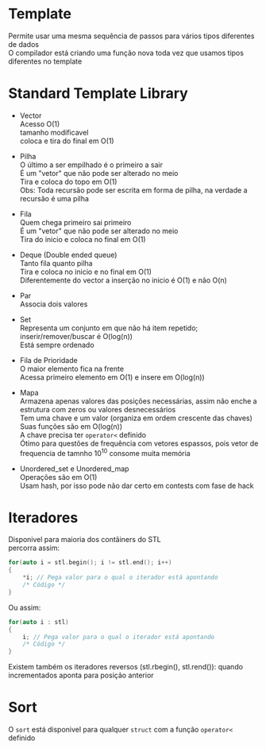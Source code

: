 # Template
Permite usar uma mesma sequência de passos para vários tipos diferentes de dados\
O compilador está criando uma função nova toda vez que usamos tipos diferentes no template


# Standard Template Library
- Vector\
Acesso O(1)\
tamanho modificavel\
coloca e tira do final em O(1)

- Pilha\
O último a ser empilhado é o primeiro a sair\
É um "vetor" que não pode ser alterado no meio\
Tira e coloca do topo em O(1)\
Obs: Toda recursão pode ser escrita em forma de pilha, na verdade a recursão é uma pilha

- Fila\
Quem chega primeiro sai primeiro\
É um "vetor" que não pode ser alterado no meio\
Tira do inicio e coloca no final em O(1)

- Deque (Double ended queue)\
Tanto fila quanto pilha\
Tira e coloca no inicio e no final em O(1)\
Diferentemente do vector a inserção no inicio é O(1) e não O(n)

- Par\
Associa dois valores

- Set\
Representa um conjunto em que não há item repetido; inserir/remover/buscar é O(log(n))\
Está sempre ordenado

- Fila de Prioridade\
O maior elemento fica na frente\
Acessa primeiro elemento em O(1) e insere em O(log(n))

- Mapa\
Armazena apenas valores das posições necessárias, assim não enche a estrutura com zeros ou valores desnecessários\
Tem uma chave e um valor (organiza em ordem crescente das chaves)\
Suas funções são em O(log(n))\
A chave precisa ter `operator<` definido\
Ótimo para questões de frequência com vetores espassos, pois vetor de frequencia de tamnho 10<sup>10</sup> consome muita memória

- Unordered_set e Unordered_map\
Operações são em O(1)\
Usam hash, por isso pode não dar certo em contests com fase de hack


# Iteradores
Disponivel para maioria dos contâiners do STL\
percorra assim:
```cpp
for(auto i = stl.begin(); i != stl.end(); i++)
{
    *i; // Pega valor para o qual o iterador está apontando
    /* Código */
}
```
Ou assim:
```cpp
for(auto i : stl)
{
    i; // Pega valor para o qual o iterador está apontando
    /* Código */
}
```
Existem também os iteradores reversos (stl.rbegin(), stl.rend()): quando incrementados aponta para posição anterior


# Sort
O `sort` está disponivel para qualquer `struct` com a função `operator<` definido
